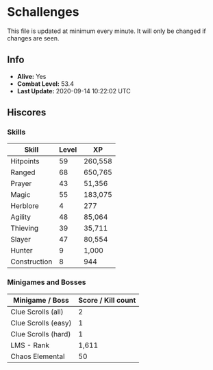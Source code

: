 # Schallenges

This file is updated at minimum every minute. It will only be changed if changes are seen.

## Info

 - **Alive:** Yes
 - **Combat Level:** 53.4
 - **Last Update:** 2020-09-14 10:22:02 UTC

## Hiscores

### Skills

| Skill | Level | XP |
|--|--|--|
| Hitpoints | 59 | 260,558 |
| Ranged | 68 | 650,765 |
| Prayer | 43 | 51,356 |
| Magic | 55 | 183,075 |
| Herblore | 4 | 277 |
| Agility | 48 | 85,064 |
| Thieving | 39 | 35,711 |
| Slayer | 47 | 80,554 |
| Hunter | 9 | 1,000 |
| Construction | 8 | 944 |

### Minigames and Bosses

| Minigame / Boss | Score / Kill count |
|--|--|
| Clue Scrolls (all) | 2 |
| Clue Scrolls (easy) | 1 |
| Clue Scrolls (hard) | 1 |
| LMS - Rank | 1,611 |
| Chaos Elemental | 50 |
